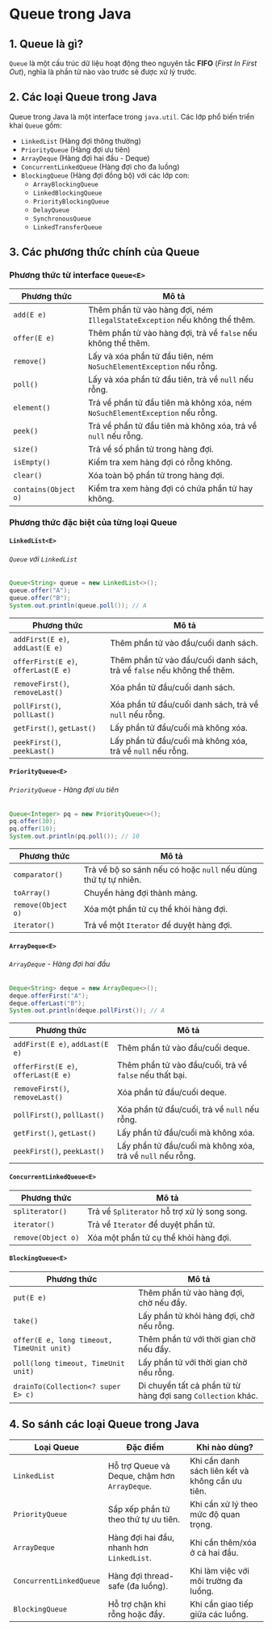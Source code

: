 # Queue trong Java

## 1. Queue là gì?

`Queue` là một cấu trúc dữ liệu hoạt động theo nguyên tắc **FIFO** (_First In First Out_), nghĩa là phần tử nào vào trước sẽ được xử lý trước.

## 2. Các loại Queue trong Java

Queue trong Java là một interface trong `java.util`. Các lớp phổ biến triển khai `Queue` gồm:

- `LinkedList` (Hàng đợi thông thường)
- `PriorityQueue` (Hàng đợi ưu tiên)
- `ArrayDeque` (Hàng đợi hai đầu - Deque)
- `ConcurrentLinkedQueue` (Hàng đợi cho đa luồng)
- `BlockingQueue` (Hàng đợi đồng bộ) với các lớp con:
  - `ArrayBlockingQueue`
  - `LinkedBlockingQueue`
  - `PriorityBlockingQueue`
  - `DelayQueue`
  - `SynchronousQueue`
  - `LinkedTransferQueue`

## 3. Các phương thức chính của Queue

### Phương thức từ interface `Queue<E>`

| **Phương thức**      | **Mô tả**                                                                    |
| -------------------- | ---------------------------------------------------------------------------- |
| `add(E e)`           | Thêm phần tử vào hàng đợi, ném `IllegalStateException` nếu không thể thêm.   |
| `offer(E e)`         | Thêm phần tử vào hàng đợi, trả về `false` nếu không thể thêm.                |
| `remove()`           | Lấy và xóa phần tử đầu tiên, ném `NoSuchElementException` nếu rỗng.          |
| `poll()`             | Lấy và xóa phần tử đầu tiên, trả về `null` nếu rỗng.                         |
| `element()`          | Trả về phần tử đầu tiên mà không xóa, ném `NoSuchElementException` nếu rỗng. |
| `peek()`             | Trả về phần tử đầu tiên mà không xóa, trả về `null` nếu rỗng.                |
| `size()`             | Trả về số phần tử trong hàng đợi.                                            |
| `isEmpty()`          | Kiểm tra xem hàng đợi có rỗng không.                                         |
| `clear()`            | Xóa toàn bộ phần tử trong hàng đợi.                                          |
| `contains(Object o)` | Kiểm tra xem hàng đợi có chứa phần tử hay không.                             |

### Phương thức đặc biệt của từng loại Queue

#### `LinkedList<E>`

###### `Queue` với `LinkedList`

```java
Queue<String> queue = new LinkedList<>();
queue.offer("A");
queue.offer("B");
System.out.println(queue.poll()); // A
```

| **Phương thức**                     | **Mô tả**                                                               |
| ----------------------------------- | ----------------------------------------------------------------------- |
| `addFirst(E e)`, `addLast(E e)`     | Thêm phần tử vào đầu/cuối danh sách.                                    |
| `offerFirst(E e)`, `offerLast(E e)` | Thêm phần tử vào đầu/cuối danh sách, trả về `false` nếu không thể thêm. |
| `removeFirst()`, `removeLast()`     | Xóa phần tử đầu/cuối danh sách.                                         |
| `pollFirst()`, `pollLast()`         | Xóa phần tử đầu/cuối danh sách, trả về `null` nếu rỗng.                 |
| `getFirst()`, `getLast()`           | Lấy phần tử đầu/cuối mà không xóa.                                      |
| `peekFirst()`, `peekLast()`         | Lấy phần tử đầu/cuối mà không xóa, trả về `null` nếu rỗng.              |

#### `PriorityQueue<E>`

###### `PriorityQueue` - Hàng đợi ưu tiên

```java
Queue<Integer> pq = new PriorityQueue<>();
pq.offer(30);
pq.offer(10);
System.out.println(pq.poll()); // 10
```

| **Phương thức**    | **Mô tả**                                                      |
| ------------------ | -------------------------------------------------------------- |
| `comparator()`     | Trả về bộ so sánh nếu có hoặc `null` nếu dùng thứ tự tự nhiên. |
| `toArray()`        | Chuyển hàng đợi thành mảng.                                    |
| `remove(Object o)` | Xóa một phần tử cụ thể khỏi hàng đợi.                          |
| `iterator()`       | Trả về một `Iterator` để duyệt hàng đợi.                       |

#### `ArrayDeque<E>`

###### `ArrayDeque` - Hàng đợi hai đầu

```java
Deque<String> deque = new ArrayDeque<>();
deque.offerFirst("A");
deque.offerLast("B");
System.out.println(deque.pollFirst()); // A
```

| **Phương thức**                     | **Mô tả**                                                  |
| ----------------------------------- | ---------------------------------------------------------- |
| `addFirst(E e)`, `addLast(E e)`     | Thêm phần tử vào đầu/cuối deque.                           |
| `offerFirst(E e)`, `offerLast(E e)` | Thêm phần tử vào đầu/cuối, trả về `false` nếu thất bại.    |
| `removeFirst()`, `removeLast()`     | Xóa phần tử đầu/cuối deque.                                |
| `pollFirst()`, `pollLast()`         | Xóa phần tử đầu/cuối, trả về `null` nếu rỗng.              |
| `getFirst()`, `getLast()`           | Lấy phần tử đầu/cuối mà không xóa.                         |
| `peekFirst()`, `peekLast()`         | Lấy phần tử đầu/cuối mà không xóa, trả về `null` nếu rỗng. |

#### `ConcurrentLinkedQueue<E>`

| **Phương thức**    | **Mô tả**                                    |
| ------------------ | -------------------------------------------- |
| `spliterator()`    | Trả về `Spliterator` hỗ trợ xử lý song song. |
| `iterator()`       | Trả về `Iterator` để duyệt phần tử.          |
| `remove(Object o)` | Xóa một phần tử cụ thể khỏi hàng đợi.        |

#### `BlockingQueue<E>`

| **Phương thức**                           | **Mô tả**                                                    |
| ----------------------------------------- | ------------------------------------------------------------ |
| `put(E e)`                                | Thêm phần tử vào hàng đợi, chờ nếu đầy.                      |
| `take()`                                  | Lấy phần tử khỏi hàng đợi, chờ nếu rỗng.                     |
| `offer(E e, long timeout, TimeUnit unit)` | Thêm phần tử với thời gian chờ nếu đầy.                      |
| `poll(long timeout, TimeUnit unit)`       | Lấy phần tử với thời gian chờ nếu rỗng.                      |
| `drainTo(Collection<? super E> c)`        | Di chuyển tất cả phần tử từ hàng đợi sang `Collection` khác. |

## 4. So sánh các loại Queue trong Java

| **Loại Queue**          | **Đặc điểm**                                  | **Khi nào dùng?**                                |
| ----------------------- | --------------------------------------------- | ------------------------------------------------ |
| `LinkedList`            | Hỗ trợ Queue và Deque, chậm hơn `ArrayDeque`. | Khi cần danh sách liên kết và không cần ưu tiên. |
| `PriorityQueue`         | Sắp xếp phần tử theo thứ tự ưu tiên.          | Khi cần xử lý theo mức độ quan trọng.            |
| `ArrayDeque`            | Hàng đợi hai đầu, nhanh hơn `LinkedList`.     | Khi cần thêm/xóa ở cả hai đầu.                   |
| `ConcurrentLinkedQueue` | Hàng đợi thread-safe (đa luồng).              | Khi làm việc với môi trường đa luồng.            |
| `BlockingQueue`         | Hỗ trợ chặn khi rỗng hoặc đầy.                | Khi cần giao tiếp giữa các luồng.                |
